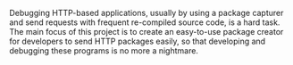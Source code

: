 Debugging HTTP-based applications, usually by using a package capturer and send requests with frequent re-compiled source code, is a hard task. The main focus of this project is to create an easy-to-use package creator for developers to send HTTP packages easily, so that developing and debugging these programs is no more a nightmare.